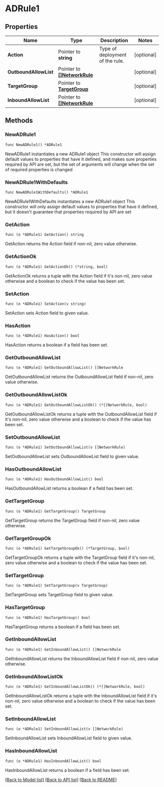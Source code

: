 # ADRule1

## Properties

Name | Type | Description | Notes
------------ | ------------- | ------------- | -------------
**Action** | Pointer to **string** | Type of deployment of the rule. | [optional] 
**OutboundAllowList** | Pointer to [**[]NetworkRule**](NetworkRule.md) |  | [optional] 
**TargetGroup** | Pointer to [**TargetGroup**](TargetGroup.md) |  | [optional] 
**InboundAllowList** | Pointer to [**[]NetworkRule**](NetworkRule.md) |  | [optional] 

## Methods

### NewADRule1

`func NewADRule1() *ADRule1`

NewADRule1 instantiates a new ADRule1 object
This constructor will assign default values to properties that have it defined,
and makes sure properties required by API are set, but the set of arguments
will change when the set of required properties is changed

### NewADRule1WithDefaults

`func NewADRule1WithDefaults() *ADRule1`

NewADRule1WithDefaults instantiates a new ADRule1 object
This constructor will only assign default values to properties that have it defined,
but it doesn't guarantee that properties required by API are set

### GetAction

`func (o *ADRule1) GetAction() string`

GetAction returns the Action field if non-nil, zero value otherwise.

### GetActionOk

`func (o *ADRule1) GetActionOk() (*string, bool)`

GetActionOk returns a tuple with the Action field if it's non-nil, zero value otherwise
and a boolean to check if the value has been set.

### SetAction

`func (o *ADRule1) SetAction(v string)`

SetAction sets Action field to given value.

### HasAction

`func (o *ADRule1) HasAction() bool`

HasAction returns a boolean if a field has been set.

### GetOutboundAllowList

`func (o *ADRule1) GetOutboundAllowList() []NetworkRule`

GetOutboundAllowList returns the OutboundAllowList field if non-nil, zero value otherwise.

### GetOutboundAllowListOk

`func (o *ADRule1) GetOutboundAllowListOk() (*[]NetworkRule, bool)`

GetOutboundAllowListOk returns a tuple with the OutboundAllowList field if it's non-nil, zero value otherwise
and a boolean to check if the value has been set.

### SetOutboundAllowList

`func (o *ADRule1) SetOutboundAllowList(v []NetworkRule)`

SetOutboundAllowList sets OutboundAllowList field to given value.

### HasOutboundAllowList

`func (o *ADRule1) HasOutboundAllowList() bool`

HasOutboundAllowList returns a boolean if a field has been set.

### GetTargetGroup

`func (o *ADRule1) GetTargetGroup() TargetGroup`

GetTargetGroup returns the TargetGroup field if non-nil, zero value otherwise.

### GetTargetGroupOk

`func (o *ADRule1) GetTargetGroupOk() (*TargetGroup, bool)`

GetTargetGroupOk returns a tuple with the TargetGroup field if it's non-nil, zero value otherwise
and a boolean to check if the value has been set.

### SetTargetGroup

`func (o *ADRule1) SetTargetGroup(v TargetGroup)`

SetTargetGroup sets TargetGroup field to given value.

### HasTargetGroup

`func (o *ADRule1) HasTargetGroup() bool`

HasTargetGroup returns a boolean if a field has been set.

### GetInboundAllowList

`func (o *ADRule1) GetInboundAllowList() []NetworkRule`

GetInboundAllowList returns the InboundAllowList field if non-nil, zero value otherwise.

### GetInboundAllowListOk

`func (o *ADRule1) GetInboundAllowListOk() (*[]NetworkRule, bool)`

GetInboundAllowListOk returns a tuple with the InboundAllowList field if it's non-nil, zero value otherwise
and a boolean to check if the value has been set.

### SetInboundAllowList

`func (o *ADRule1) SetInboundAllowList(v []NetworkRule)`

SetInboundAllowList sets InboundAllowList field to given value.

### HasInboundAllowList

`func (o *ADRule1) HasInboundAllowList() bool`

HasInboundAllowList returns a boolean if a field has been set.


[[Back to Model list]](../README.md#documentation-for-models) [[Back to API list]](../README.md#documentation-for-api-endpoints) [[Back to README]](../README.md)


